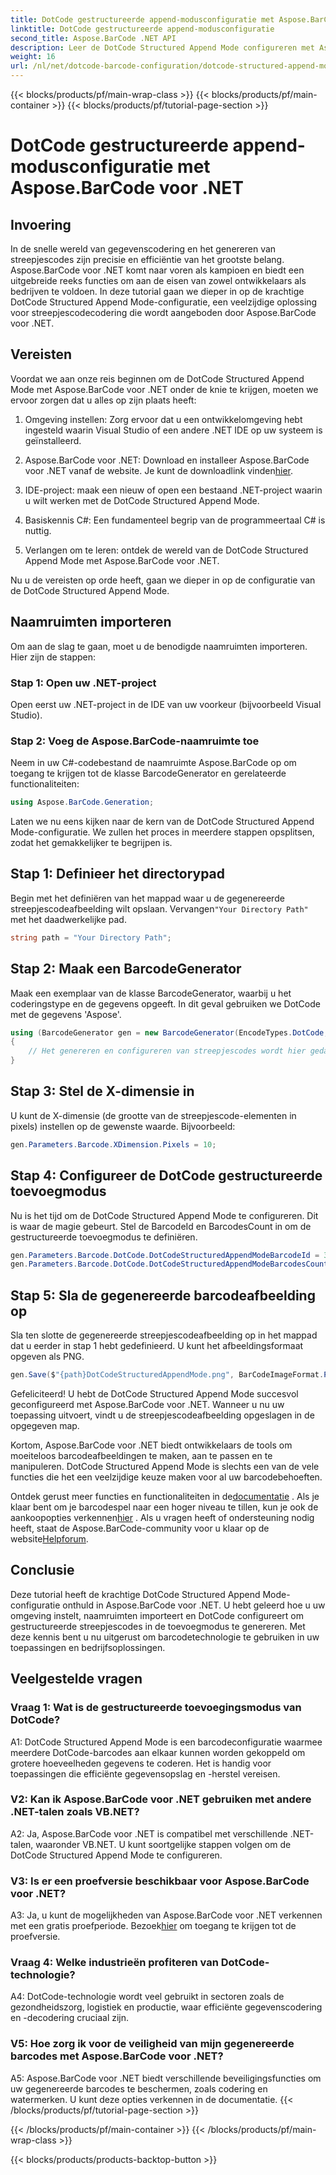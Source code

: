 ```yaml
---
title: DotCode gestructureerde append-modusconfiguratie met Aspose.BarCode voor .NET
linktitle: DotCode gestructureerde append-modusconfiguratie
second_title: Aspose.BarCode .NET API
description: Leer de DotCode Structured Append Mode configureren met Aspose.BarCode voor .NET en maak efficiënte barcodes.
weight: 16
url: /nl/net/dotcode-barcode-configuration/dotcode-structured-append-mode-configuration/
---
```


{{< blocks/products/pf/main-wrap-class >}}
{{< blocks/products/pf/main-container >}}
{{< blocks/products/pf/tutorial-page-section >}}

# DotCode gestructureerde append-modusconfiguratie met Aspose.BarCode voor .NET

## Invoering

In de snelle wereld van gegevenscodering en het genereren van streepjescodes zijn precisie en efficiëntie van het grootste belang. Aspose.BarCode voor .NET komt naar voren als kampioen en biedt een uitgebreide reeks functies om aan de eisen van zowel ontwikkelaars als bedrijven te voldoen. In deze tutorial gaan we dieper in op de krachtige DotCode Structured Append Mode-configuratie, een veelzijdige oplossing voor streepjescodecodering die wordt aangeboden door Aspose.BarCode voor .NET.

## Vereisten

Voordat we aan onze reis beginnen om de DotCode Structured Append Mode met Aspose.BarCode voor .NET onder de knie te krijgen, moeten we ervoor zorgen dat u alles op zijn plaats heeft:

1. Omgeving instellen: Zorg ervoor dat u een ontwikkelomgeving hebt ingesteld waarin Visual Studio of een andere .NET IDE op uw systeem is geïnstalleerd.

2.  Aspose.BarCode voor .NET: Download en installeer Aspose.BarCode voor .NET vanaf de website. Je kunt de downloadlink vinden[hier](https://releases.aspose.com/barcode/net/).

3. IDE-project: maak een nieuw of open een bestaand .NET-project waarin u wilt werken met de DotCode Structured Append Mode.

4. Basiskennis C#: Een fundamenteel begrip van de programmeertaal C# is nuttig.

5. Verlangen om te leren: ontdek de wereld van de DotCode Structured Append Mode met Aspose.BarCode voor .NET.

Nu u de vereisten op orde heeft, gaan we dieper in op de configuratie van de DotCode Structured Append Mode.

## Naamruimten importeren

Om aan de slag te gaan, moet u de benodigde naamruimten importeren. Hier zijn de stappen:

### Stap 1: Open uw .NET-project

Open eerst uw .NET-project in de IDE van uw voorkeur (bijvoorbeeld Visual Studio).

### Stap 2: Voeg de Aspose.BarCode-naamruimte toe

Neem in uw C#-codebestand de naamruimte Aspose.BarCode op om toegang te krijgen tot de klasse BarcodeGenerator en gerelateerde functionaliteiten:

```csharp
using Aspose.BarCode.Generation;
```

Laten we nu eens kijken naar de kern van de DotCode Structured Append Mode-configuratie. We zullen het proces in meerdere stappen opsplitsen, zodat het gemakkelijker te begrijpen is.

## Stap 1: Definieer het directorypad

 Begin met het definiëren van het mappad waar u de gegenereerde streepjescodeafbeelding wilt opslaan. Vervangen`"Your Directory Path"` met het daadwerkelijke pad.

```csharp
string path = "Your Directory Path";
```

## Stap 2: Maak een BarcodeGenerator

Maak een exemplaar van de klasse BarcodeGenerator, waarbij u het coderingstype en de gegevens opgeeft. In dit geval gebruiken we DotCode met de gegevens 'Aspose'.

```csharp
using (BarcodeGenerator gen = new BarcodeGenerator(EncodeTypes.DotCode, "Aspose"))
{
    // Het genereren en configureren van streepjescodes wordt hier gedaan.
}
```

## Stap 3: Stel de X-dimensie in

U kunt de X-dimensie (de grootte van de streepjescode-elementen in pixels) instellen op de gewenste waarde. Bijvoorbeeld:

```csharp
gen.Parameters.Barcode.XDimension.Pixels = 10;
```

## Stap 4: Configureer de DotCode gestructureerde toevoegmodus

Nu is het tijd om de DotCode Structured Append Mode te configureren. Dit is waar de magie gebeurt. Stel de BarcodeId en BarcodesCount in om de gestructureerde toevoegmodus te definiëren.

```csharp
gen.Parameters.Barcode.DotCode.DotCodeStructuredAppendModeBarcodeId = 3;
gen.Parameters.Barcode.DotCode.DotCodeStructuredAppendModeBarcodesCount = 5;
```

## Stap 5: Sla de gegenereerde barcodeafbeelding op

Sla ten slotte de gegenereerde streepjescodeafbeelding op in het mappad dat u eerder in stap 1 hebt gedefinieerd. U kunt het afbeeldingsformaat opgeven als PNG.

```csharp
gen.Save($"{path}DotCodeStructuredAppendMode.png", BarCodeImageFormat.Png);
```

Gefeliciteerd! U hebt de DotCode Structured Append Mode succesvol geconfigureerd met Aspose.BarCode voor .NET. Wanneer u nu uw toepassing uitvoert, vindt u de streepjescodeafbeelding opgeslagen in de opgegeven map.

Kortom, Aspose.BarCode voor .NET biedt ontwikkelaars de tools om moeiteloos barcodeafbeeldingen te maken, aan te passen en te manipuleren. DotCode Structured Append Mode is slechts een van de vele functies die het een veelzijdige keuze maken voor al uw barcodebehoeften.

 Ontdek gerust meer functies en functionaliteiten in de[documentatie](https://reference.aspose.com/barcode/net/) . Als je klaar bent om je barcodespel naar een hoger niveau te tillen, kun je ook de aankoopopties verkennen[hier](https://purchase.aspose.com/buy) . Als u vragen heeft of ondersteuning nodig heeft, staat de Aspose.BarCode-community voor u klaar op de website[Helpforum](https://forum.aspose.com/c/barcode/13).

## Conclusie

Deze tutorial heeft de krachtige DotCode Structured Append Mode-configuratie onthuld in Aspose.BarCode voor .NET. U hebt geleerd hoe u uw omgeving instelt, naamruimten importeert en DotCode configureert om gestructureerde streepjescodes in de toevoegmodus te genereren. Met deze kennis bent u nu uitgerust om barcodetechnologie te gebruiken in uw toepassingen en bedrijfsoplossingen.

## Veelgestelde vragen

### Vraag 1: Wat is de gestructureerde toevoegingsmodus van DotCode?

A1: DotCode Structured Append Mode is een barcodeconfiguratie waarmee meerdere DotCode-barcodes aan elkaar kunnen worden gekoppeld om grotere hoeveelheden gegevens te coderen. Het is handig voor toepassingen die efficiënte gegevensopslag en -herstel vereisen.

### V2: Kan ik Aspose.BarCode voor .NET gebruiken met andere .NET-talen zoals VB.NET?

A2: Ja, Aspose.BarCode voor .NET is compatibel met verschillende .NET-talen, waaronder VB.NET. U kunt soortgelijke stappen volgen om de DotCode Structured Append Mode te configureren.

### V3: Is er een proefversie beschikbaar voor Aspose.BarCode voor .NET?

A3: Ja, u kunt de mogelijkheden van Aspose.BarCode voor .NET verkennen met een gratis proefperiode. Bezoek[hier](https://releases.aspose.com/) om toegang te krijgen tot de proefversie.

### Vraag 4: Welke industrieën profiteren van DotCode-technologie?

A4: DotCode-technologie wordt veel gebruikt in sectoren zoals de gezondheidszorg, logistiek en productie, waar efficiënte gegevenscodering en -decodering cruciaal zijn.

### V5: Hoe zorg ik voor de veiligheid van mijn gegenereerde barcodes met Aspose.BarCode voor .NET?

A5: Aspose.BarCode voor .NET biedt verschillende beveiligingsfuncties om uw gegenereerde barcodes te beschermen, zoals codering en watermerken. U kunt deze opties verkennen in de documentatie.
{{< /blocks/products/pf/tutorial-page-section >}}

{{< /blocks/products/pf/main-container >}}
{{< /blocks/products/pf/main-wrap-class >}}

{{< blocks/products/products-backtop-button >}}
